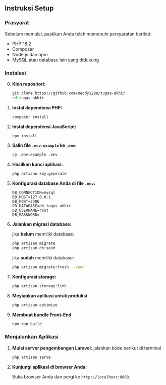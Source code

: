 ## Instruksi Setup

### Prasyarat

Sebelum memulai, pastikan Anda telah memenuhi persyaratan berikut:

- PHP ^8.2
- Composer
- Node.js dan npm
- MySQL atau database lain yang didukung

### Instalasi

0. **Klon repositori:**

    ```sh
    git clone https://github.com/neddy1298/tugas-akhir
    cd tugas-akhir
    ```

1. **Instal dependensi PHP:**

    ```sh
    composer install
    ```

2. **Instal dependensi JavaScript:**

    ```sh
    npm install
    ```

3. **Salin file `.env.example` ke `.env`:**

    ```sh
    cp .env.example .env
    ```

4. **Hasilkan kunci aplikasi:**

    ```sh
    php artisan key:generate
    ```

5. **Konfigurasi database Anda di file `.env`:**

    ```env
    DB_CONNECTION=mysql
    DB_HOST=127.0.0.1
    DB_PORT=3306
    DB_DATABASE=db_tugas_akhir
    DB_USERNAME=root
    DB_PASSWORD=
    ```

6. **Jalankan migrasi database:**

    jika <b>belum</b> memiliki database:

    ```sh
    php artisan migrate
    php artisan db:seed
    ```

    jika <b>sudah</b> memiliki database:

    ```sh
    php artisan migrate:fresh --seed
    ```

7. **Konfigurasi storage:**

    ```sh
    php artisan storage:link
    ```

8. **Meyiapkan aplikasi untuk produksi**

    ```sh
    php artisan optimize
    ```

9. **Membuat bundle Front-End**

    ```sh
    npm run build
    ```

### Menjalankan Aplikasi

1.  **Mulai server pengembangan Laravel:**
    jalankan kode berikut di terminal

    ```sh
    php artisan serve
    ```

2.  **Kunjungi aplikasi di browser Anda:**

    Buka browser Anda dan pergi ke `http://localhost:8000`.
